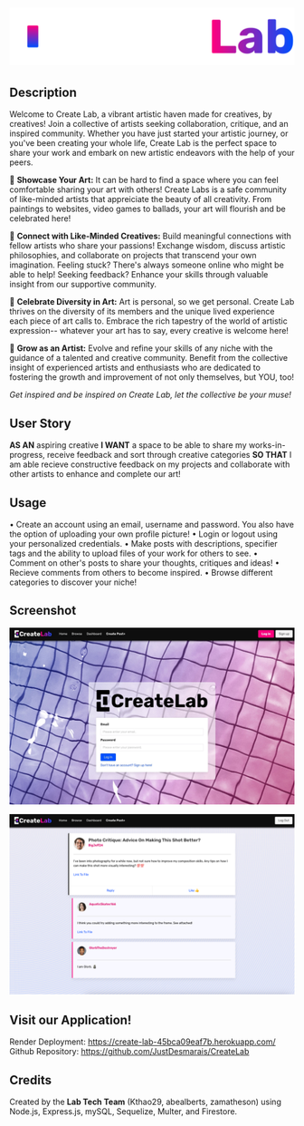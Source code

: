 # ![Create Lab](./public/images/createLab-logo-full-w.svg)

## Description

Welcome to Create Lab, a vibrant artistic haven made for creatives, by creatives! Join a collective of artists seeking collaboration, critique, and an inspired community. Whether you have just started your artistic journey, or you've been creating your whole life, Create Lab is the perfect space to share your work and embark on new artistic endeavors with the help of your peers.

🎨 **Showcase Your Art:** It can be hard to find a space where you can feel comfortable sharing your art with others! Create Labs is a safe community of like-minded artists that appreiciate the beauty of all creativity. From paintings to websites, video games to ballads, your art will flourish and be celebrated here!

👥 **Connect with Like-Minded Creatives:** Build meaningful connections with fellow artists who share your passions! Exchange wisdom, discuss artistic philosophies, and collaborate on projects that transcend your own imagination. Feeling stuck? There's always someone online who might be able to help! Seeking feedback? Enhance your skills through valuable insight from our supportive community.

🌈 **Celebrate Diversity in Art:** Art is personal, so we get personal. Create Lab thrives on the diversity of its members and the unique lived experience each piece of art calls to. Embrace the rich tapestry of the world of artistic expression-- whatever your art has to say, every creative is welcome here!

🚀 **Grow as an Artist:** Evolve and refine your skills of any niche with the guidance of a talented and creative community. Benefit from the collective insight of experienced artists and enthusiasts who are dedicated to fostering the growth and improvement of not only themselves, but YOU, too!

_Get inspired and be inspired on Create Lab, let the collective be your muse!_

## User Story

**AS AN** aspiring creative **I WANT** a space to be able to share my works-in-progress, receive feedback and sort through creative categories **SO THAT** I am able recieve constructive feedback on my projects and collaborate with other artists to enhance and complete our art!

## Usage

• Create an account using an email, username and password. You also have the option of uploading your own profile picture!
• Login or logout using your personalized credentials.
• Make posts with descriptions, specifier tags and the ability to upload files of your work for others to see.
• Comment on other's posts to share your thoughts, critiques and ideas!
• Recieve comments from others to become inspired.
• Browse different categories to discover your niche!

## Screenshot

![Create Lab](./public/images/SCR-20231221-siae.jpeg)

![Create Lab](./public/images/SCR-20231221-sihu.png)

## Visit our Application!

Render Deployment: https://create-lab-45bca09eaf7b.herokuapp.com/
Github Repository: https://github.com/JustDesmarais/CreateLab

## Credits

Created by the **Lab Tech Team** (Kthao29, abealberts, zamatheson) using Node.js, Express.js, mySQL, Sequelize, Multer, and Firestore.
